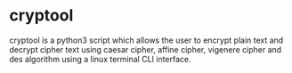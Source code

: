 # cryptool
cryptool is a python3 script which allows the user to encrypt plain text and decrypt cipher text using caesar cipher, affine cipher, vigenere cipher and des algorithm using a linux terminal CLI interface.
